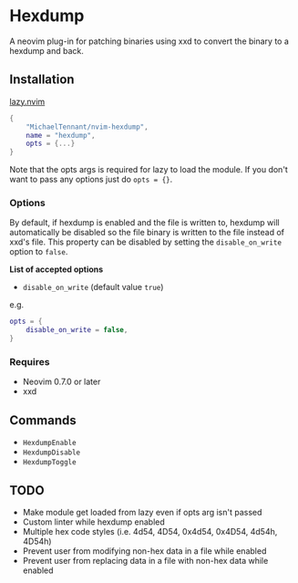 # Hexdump
A neovim plug-in for patching binaries using xxd to convert the binary to a 
hexdump and back. 

## Installation
[lazy.nvim](https://github.com/folke/lazy.nvim)
```lua
{
    "MichaelTennant/nvim-hexdump", 
    name = "hexdump", 
    opts = {...}
}
```
Note that the opts args is required for lazy to load the module. If you don't
want to pass any options just do `opts = {}`.

### Options
By default, if hexdump is enabled and the file is written to, hexdump will 
automatically be disabled so the file binary is written to the file instead of 
xxd's file. This property can be disabled by setting the `disable_on_write` 
option to `false`.

**List of accepted options**
- `disable_on_write` (default value `true`)

e.g.
```lua
opts = {
    disable_on_write = false, 
}
```

### Requires
- Neovim 0.7.0 or later
- xxd

## Commands
- `HexdumpEnable`
- `HexdumpDisable`
- `HexdumpToggle`

## TODO
- Make module get loaded from lazy even if opts arg isn't passed
- Custom linter while hexdump enabled
- Multiple hex code styles (i.e. 4d54, 4D54, 0x4d54, 0x4D54, 4d54h, 4D54h)
- Prevent user from modifying non-hex data in a file while enabled
- Prevent user from replacing data in a file with non-hex data while enabled
